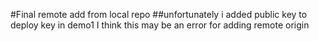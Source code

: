 #Final remote add from local repo
##unfortunately i added public key to deploy key in demo1
I think this may be an error for adding remote origin